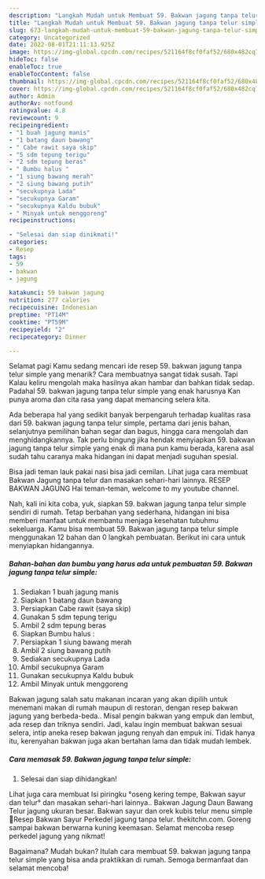 ```yaml
---
description: "Langkah Mudah untuk Membuat 59. Bakwan jagung tanpa telur simple yang Enak"
title: "Langkah Mudah untuk Membuat 59. Bakwan jagung tanpa telur simple yang Enak"
slug: 673-langkah-mudah-untuk-membuat-59-bakwan-jagung-tanpa-telur-simple-yang-enak
category: Uncategorized
date: 2022-08-01T21:11:13.925Z
image: https://img-global.cpcdn.com/recipes/521164f8cf0faf52/680x482cq70/59-bakwan-jagung-tanpa-telur-simple-foto-resep-utama.jpg
hideToc: false
enableToc: true
enableTocContent: false
thumbnail: https://img-global.cpcdn.com/recipes/521164f8cf0faf52/680x482cq70/59-bakwan-jagung-tanpa-telur-simple-foto-resep-utama.jpg
cover: https://img-global.cpcdn.com/recipes/521164f8cf0faf52/680x482cq70/59-bakwan-jagung-tanpa-telur-simple-foto-resep-utama.jpg
author: Admin
authorAv: notfound
ratingvalue: 4.8
reviewcount: 9
recipeingredient:
- "1 buah jagung manis"
- "1 batang daun bawang"
- " Cabe rawit saya skip"
- "5 sdm tepung terigu"
- "2 sdm tepung beras"
- " Bumbu halus "
- "1 siung bawang merah"
- "2 siung bawang putih"
- "secukupnya Lada"
- "secukupnya Garam"
- "secukupnya Kaldu bubuk"
- " Minyak untuk menggoreng"
recipeinstructions:

- "Selesai dan siap dinikmati!"
categories:
- Resep
tags:
- 59
- bakwan
- jagung

katakunci: 59 bakwan jagung 
nutrition: 277 calories
recipecuisine: Indonesian
preptime: "PT14M"
cooktime: "PT59M"
recipeyield: "2"
recipecategory: Dinner

---
```



Selamat pagi Kamu sedang mencari ide resep 59. bakwan jagung tanpa telur simple yang menarik? Cara membuatnya sangat tidak susah. Tapi Kalau keliru mengolah maka hasilnya akan hambar dan bahkan tidak sedap. Padahal 59. bakwan jagung tanpa telur simple yang enak harusnya Kan punya aroma dan cita rasa yang dapat memancing selera kita.


Ada beberapa hal yang sedikit banyak berpengaruh terhadap kualitas rasa dari 59. bakwan jagung tanpa telur simple, pertama dari jenis bahan, selanjutnya pemilihan bahan segar dan bagus, hingga cara mengolah dan menghidangkannya. Tak perlu bingung jika hendak menyiapkan 59. bakwan jagung tanpa telur simple yang enak di mana pun kamu berada, karena asal sudah tahu caranya maka hidangan ini dapat menjadi suguhan spesial.

Bisa jadi teman lauk pakai nasi bisa jadi cemilan. Lihat juga cara membuat Bakwan Jagung tanpa telur dan masakan sehari-hari lainnya. RESEP BAKWAN JAGUNG Hai teman-teman, welcome to my youtube channel.


Nah, kali ini kita coba, yuk, siapkan 59. bakwan jagung tanpa telur simple sendiri di rumah. Tetap berbahan yang sederhana, hidangan ini bisa memberi manfaat untuk membantu menjaga kesehatan tubuhmu sekeluarga. Kamu bisa membuat 59. Bakwan jagung tanpa telur simple menggunakan 12 bahan dan 0 langkah pembuatan. Berikut ini cara untuk menyiapkan hidangannya.

<!--inarticleads1-->

##### Bahan-bahan dan bumbu yang harus ada untuk pembuatan 59. Bakwan jagung tanpa telur simple:

1. Sediakan 1 buah jagung manis
1. Siapkan 1 batang daun bawang
1. Persiapkan  Cabe rawit (saya skip)
1. Gunakan 5 sdm tepung terigu
1. Ambil 2 sdm tepung beras
1. Siapkan  Bumbu halus :
1. Persiapkan 1 siung bawang merah
1. Ambil 2 siung bawang putih
1. Sediakan secukupnya Lada
1. Ambil secukupnya Garam
1. Gunakan secukupnya Kaldu bubuk
1. Ambil  Minyak untuk menggoreng


Bakwan jagung salah satu makanan incaran yang akan dipilih untuk menemani makan di rumah maupun di restoran, dengan resep bakwan jagung yang berbeda-beda.. Misal pengin bakwan yang empuk dan lembut, ada resep dan triknya sendiri. Jadi, kalau ingin membuat bakwan sesuai selera, intip aneka resep bakwan jagung renyah dan empuk ini. Tidak hanya itu, kerenyahan bakwan juga akan bertahan lama dan tidak mudah lembek. 

<!--inarticleads2-->

##### Cara memasak 59. Bakwan jagung tanpa telur simple:


1. Selesai dan siap dihidangkan!

Lihat juga cara membuat Isi piringku °oseng kering tempe, Bakwan sayur dan telur° dan masakan sehari-hari lainnya.. Bakwan Jagung Daun Bawang Telur jagung ukuran besar. Bakwan sayur dan orek kubis telur menu simple 🔼Resep Bakwan Sayur Perkedel jagung tanpa telur. thekitchn.com. Goreng sampai bakwan berwarna kuning keemasan. Selamat mencoba resep perkedel jagung yang nikmat! 

Bagaimana? Mudah bukan? Itulah cara membuat 59. bakwan jagung tanpa telur simple yang bisa anda praktikkan di rumah. Semoga bermanfaat dan selamat mencoba!
